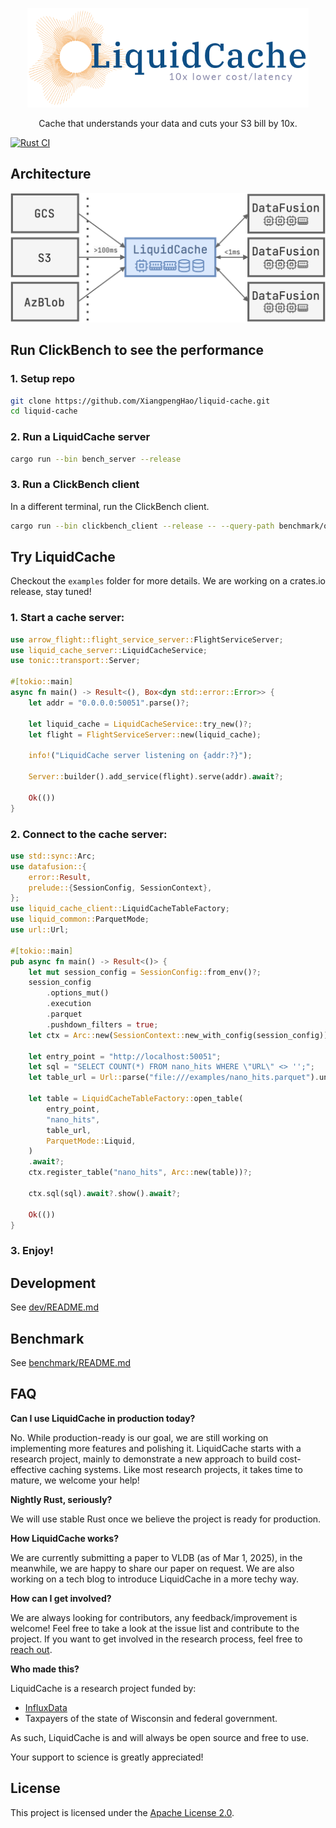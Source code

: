 <p align="center"> <img src="/dev/doc/logo.png" alt="liquid_cache_logo" width="450"/> </p>


<p align="center"> Cache that understands your data and cuts your S3 bill by 10x. </p>

[![Rust CI](https://github.com/XiangpengHao/liquid-cache/actions/workflows/ci.yml/badge.svg)](https://github.com/XiangpengHao/liquid-cache/actions/workflows/ci.yml)

## Architecture

![architecture](/dev/doc/arch.png)


## Run ClickBench to see the performance

### 1. Setup repo
```bash
git clone https://github.com/XiangpengHao/liquid-cache.git
cd liquid-cache
```

### 2. Run a LiquidCache server
```bash
cargo run --bin bench_server --release
```

### 3. Run a ClickBench client
In a different terminal, run the ClickBench client.
```bash
cargo run --bin clickbench_client --release -- --query-path benchmark/queries.sql --file examples/nano_hits.parquet
```

## Try LiquidCache
Checkout the `examples` folder for more details. We are working on a crates.io release, stay tuned!

### 1. Start a cache server:
```rust
use arrow_flight::flight_service_server::FlightServiceServer;
use liquid_cache_server::LiquidCacheService;
use tonic::transport::Server;

#[tokio::main]
async fn main() -> Result<(), Box<dyn std::error::Error>> {
    let addr = "0.0.0.0:50051".parse()?;

    let liquid_cache = LiquidCacheService::try_new()?;
    let flight = FlightServiceServer::new(liquid_cache);

    info!("LiquidCache server listening on {addr:?}");

    Server::builder().add_service(flight).serve(addr).await?;

    Ok(())
}
```

### 2. Connect to the cache server:
```rust
use std::sync::Arc;
use datafusion::{
    error::Result,
    prelude::{SessionConfig, SessionContext},
};
use liquid_cache_client::LiquidCacheTableFactory;
use liquid_common::ParquetMode;
use url::Url;

#[tokio::main]
pub async fn main() -> Result<()> {
    let mut session_config = SessionConfig::from_env()?;
    session_config
        .options_mut()
        .execution
        .parquet
        .pushdown_filters = true;
    let ctx = Arc::new(SessionContext::new_with_config(session_config));

    let entry_point = "http://localhost:50051";
    let sql = "SELECT COUNT(*) FROM nano_hits WHERE \"URL\" <> '';";
    let table_url = Url::parse("file:///examples/nano_hits.parquet").unwrap();

    let table = LiquidCacheTableFactory::open_table(
        entry_point,
        "nano_hits",
        table_url,
        ParquetMode::Liquid,
    )
    .await?;
    ctx.register_table("nano_hits", Arc::new(table))?;

    ctx.sql(sql).await?.show().await?;

    Ok(())
}
```

### 3. Enjoy!


## Development

See [dev/README.md](./dev/README.md)

## Benchmark

See [benchmark/README.md](./benchmark/README.md)

## FAQ

**Can I use LiquidCache in production today?**

No. While production-ready is our goal, we are still working on implementing more features and polishing it.
LiquidCache starts with a research project, mainly to demonstrate a new approach to build cost-effective caching systems. Like most research projects, it takes time to mature, we welcome your help!

**Nightly Rust, seriously?**

We will use stable Rust once we believe the project is ready for production.

**How LiquidCache works?**

We are currently submitting a paper to VLDB (as of Mar 1, 2025), in the meanwhile, we are happy to share our paper on request.
We are also working on a tech blog to introduce LiquidCache in a more techy way.

**How can I get involved?**

We are always looking for contributors, any feedback/improvement is welcome! Feel free to take a look at the issue list and contribute to the project.
If you want to get involved in the research process, feel free to [reach out](https://haoxp.xyz/work-with-me/).

**Who made this?**

LiquidCache is a research project funded by:
- [InfluxData](https://www.influxdata.com/)
- Taxpayers of the state of Wisconsin and federal government. 

As such, LiquidCache is and will always be open source and free to use.

Your support to science is greatly appreciated!

## License

This project is licensed under the [Apache License 2.0](./LICENSE).
